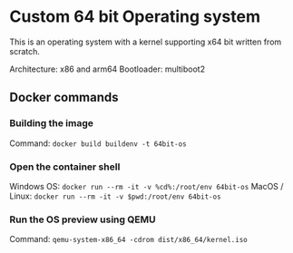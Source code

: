 # Custom 64 bit Operating system

This is an operating system with a kernel supporting x64 bit written from scratch.

Architecture: x86 and arm64 
Bootloader: multiboot2

## Docker commands

### Building the image

Command: `docker build buildenv -t 64bit-os`

### Open the container shell

Windows OS: `docker run --rm -it -v %cd%:/root/env 64bit-os`
MacOS / Linux: `docker run --rm -it -v $pwd:/root/env 64bit-os`

### Run the OS preview using QEMU

Command: `qemu-system-x86_64 -cdrom dist/x86_64/kernel.iso`

